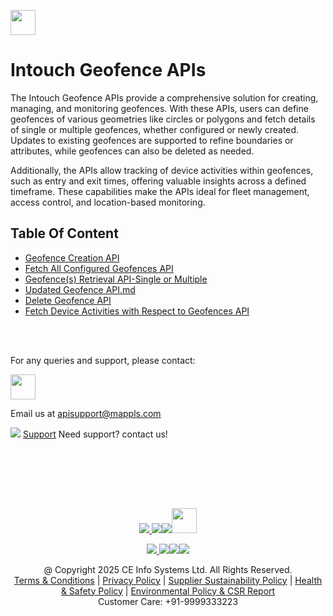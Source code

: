 
[<img src="https://about.mappls.com/about/images/MAPPLS-MapmyIndia-logo.png" height="40"/> </p>](https://about.mappls.com/api/)


# Intouch Geofence APIs

The Intouch Geofence APIs provide a comprehensive solution for creating, managing, and monitoring geofences. With these APIs, users can define geofences of various geometries like circles or polygons and fetch details of single or multiple geofences, whether configured or newly created. Updates to existing geofences are supported to refine boundaries or attributes, while geofences can also be deleted as needed.

Additionally, the APIs allow tracking of device activities within geofences, such as entry and exit times, offering valuable insights across a defined timeframe. These capabilities make the APIs ideal for fleet management, access control, and location-based monitoring.
## Table Of Content

- [Geofence Creation API](./Geofence%20Creation%20API.md)
- [Fetch All Configured Geofences API](./Fetch%20All%20Configured%20Geofences%20API.md)
- [Geofence(s) Retrieval API-Single or Multiple](./Geofence(s)%20Retrieval%20API-Single%20or%20Multiple.md)
- [Updated Geofence API.md](./Updated%20Geofence%20API.md)
- [Delete Geofence API](./Delete%20Geofence%20API.md)
- [Fetch Device Activities with Respect to Geofences API](./Fetch%20Device%20Activities%20with%20Respect%20to%20Geofences%20API.md)



<br></br>

For any queries and support, please contact: 

[<img src="https://about.mappls.com/images/mappls-logo.svg" height="40"/> </p>](https://about.mappls.com/api/)
Email us at [apisupport@mappls.com](mailto:apisupport@mappls.com)


![](https://www.mapmyindia.com/api/img/icons/support.png)
[Support](https://about.mappls.com/contact/)
Need support? contact us!

<br></br>


<br></br>

[<p align="center"> <img src="https://www.mapmyindia.com/api/img/icons/stack-overflow.png"/> ](https://stackoverflow.com/questions/tagged/mappls-api)[![](https://www.mapmyindia.com/api/img/icons/blog.png)](https://about.mappls.com/blog/)[![](https://www.mapmyindia.com/api/img/icons/gethub.png)](https://github.com/Mappls-api)[<img src="https://mmi-api-team.s3.ap-south-1.amazonaws.com/API-Team/npm-logo.one-third%5B1%5D.png" height="40"/> </p>](https://www.npmjs.com/org/mapmyindia) 



[<p align="center"> <img src="https://www.mapmyindia.com/june-newsletter/icon4.png"/> ](https://www.facebook.com/Mapplsofficial)[![](https://www.mapmyindia.com/june-newsletter/icon2.png)](https://twitter.com/mappls)[![](https://www.mapmyindia.com/newsletter/2017/aug/llinkedin.png)](https://www.linkedin.com/company/mappls/)[![](https://www.mapmyindia.com/june-newsletter/icon3.png)](https://www.youtube.com/channel/UCAWvWsh-dZLLeUU7_J9HiOA)




<div align="center">@ Copyright 2025 CE Info Systems Ltd. All Rights Reserved.</div>

<div align="center"> <a href="https://about.mappls.com/api/terms-&-conditions">Terms & Conditions</a> | <a href="https://about.mappls.com/about/privacy-policy">Privacy Policy</a> | <a href="https://about.mappls.com/pdf/mapmyIndia-sustainability-policy-healt-labour-rules-supplir-sustainability.pdf">Supplier Sustainability Policy</a> | <a href="https://about.mappls.com/pdf/Health-Safety-Management.pdf">Health & Safety Policy</a> | <a href="https://about.mappls.com/pdf/Environment-Sustainability-Policy-CSR-Report.pdf">Environmental Policy & CSR Report</a>

<div align="center">Customer Care: +91-9999333223</div>

